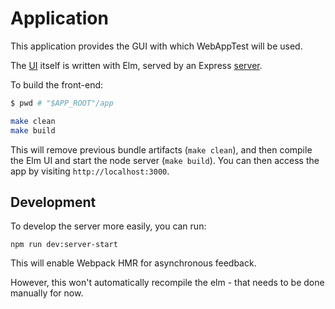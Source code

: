 # Application

This application provides the GUI with which WebAppTest will be used.

The [UI](ui) itself is written with Elm, served by an Express [server](server).

To build the front-end:

```bash
$ pwd # "$APP_ROOT"/app

make clean
make build
```

This will remove previous bundle artifacts (`make clean`), and then compile the Elm UI and start the node server (`make build`). You can then access the app by visiting `http://localhost:3000`.

## Development

To develop the server more easily, you can run:

```
npm run dev:server-start
```

This will enable Webpack HMR for asynchronous feedback.

However, this won't automatically recompile the elm - that needs to be done manually for now.
